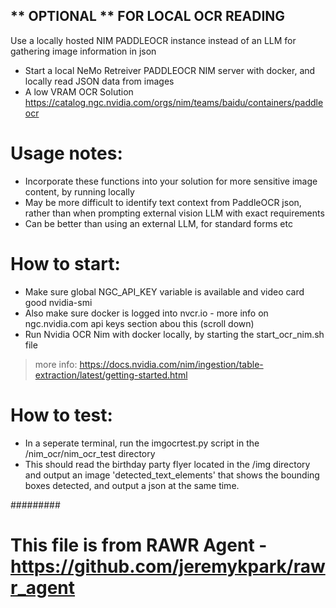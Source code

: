 ## ** OPTIONAL ** FOR LOCAL OCR READING ##
Use a locally hosted NIM PADDLEOCR instance instead of an LLM for gathering image information in json

* Start a local NeMo Retreiver PADDLEOCR NIM server with docker, and locally read JSON data from images
* A low VRAM OCR Solution https://catalog.ngc.nvidia.com/orgs/nim/teams/baidu/containers/paddleocr

# Usage notes:
- Incorporate these functions into your solution for more sensitive image content, by running locally
- May be more difficult to identify text context from PaddleOCR json, rather than when prompting external vision LLM with exact requirements
- Can be better than using an external LLM, for standard forms etc

# How to start:
* Make sure global NGC_API_KEY variable is available and video card good nvidia-smi
* Also make sure docker is logged into nvcr.io - more info on ngc.nvidia.com api keys section abou this (scroll down)
* Run Nvidia OCR Nim with docker locally, by starting the start_ocr_nim.sh file
>  more info: https://docs.nvidia.com/nim/ingestion/table-extraction/latest/getting-started.html

# How to test:
* In a seperate terminal, run the imgocrtest.py script in the /nim_ocr/nim_ocr_test directory
* This should read the birthday party flyer located in the /img directory and output an image 'detected_text_elements' that shows the bounding boxes detected, and output a json at the same time.

#########

# This file is from RAWR Agent - https://github.com/jeremykpark/rawr_agent